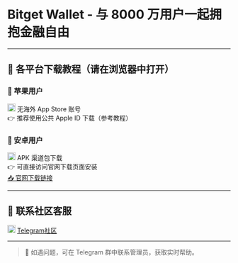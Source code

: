 # Bitget Wallet - 与 8000 万用户一起拥抱金融自由

---

## 🚀 各平台下载教程（请在浏览器中打开）

### 🍎 苹果用户
<img src="https://img.icons8.com/ios-filled/25/000000/mac-os.png" width="18"/> 无海外 App Store 账号  
👉 推荐使用公共 Apple ID 下载（参考教程）

### 🤖 安卓用户
<img src="https://img.icons8.com/color/25/000000/android-os.png" width="18"/> APK 渠道包下载  
👉 可直接访问官网下载页面安装  
[📥 官网下载链接](https://your-download-link.com)

---

## 💬 联系社区客服

<img src="https://img.icons8.com/ios-filled/25/000000/telegram-app.png" width="18"/> [Telegram社区](https://t.me/your_group)

---

> 📌 如遇问题，可在 Telegram 群中联系管理员，获取实时帮助。

